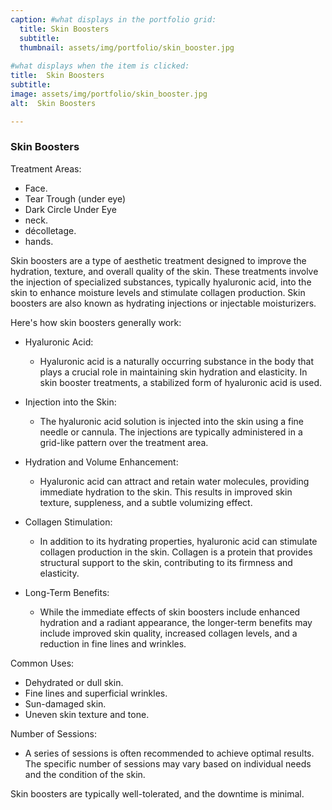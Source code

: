 ```yaml
---
caption: #what displays in the portfolio grid:
  title: Skin Boosters
  subtitle:  
  thumbnail: assets/img/portfolio/skin_booster.jpg
  
#what displays when the item is clicked:
title:  Skin Boosters
subtitle: 
image: assets/img/portfolio/skin_booster.jpg
alt:  Skin Boosters

---
```

### Skin Boosters
Treatment Areas:
- Face.
- Tear Trough (under eye)
- Dark Circle Under Eye
- neck.
- décolletage. 
- hands.

Skin boosters are a type of aesthetic treatment designed to improve the hydration, texture, and overall quality of the skin. These treatments involve the injection of specialized substances, typically hyaluronic acid, into the skin to enhance moisture levels and stimulate collagen production. Skin boosters are also known as hydrating injections or injectable moisturizers.  

Here's how skin boosters generally work:

- Hyaluronic Acid:
  - Hyaluronic acid is a naturally occurring substance in the body that plays a crucial role in maintaining skin hydration and elasticity. In skin booster treatments, a stabilized form of hyaluronic acid is used.

- Injection into the Skin:
  - The hyaluronic acid solution is injected into the skin using a fine needle or cannula. The injections are typically administered in a grid-like pattern over the treatment area.

- Hydration and Volume Enhancement:
  - Hyaluronic acid can attract and retain water molecules, providing immediate hydration to the skin. This results in improved skin texture, suppleness, and a subtle volumizing effect.

- Collagen Stimulation:
  - In addition to its hydrating properties, hyaluronic acid can stimulate collagen production in the skin. Collagen is a protein that provides structural support to the skin, contributing to its firmness and elasticity.

- Long-Term Benefits:
  - While the immediate effects of skin boosters include enhanced hydration and a radiant appearance, the longer-term benefits may include improved skin quality, increased collagen levels, and a reduction in fine lines and wrinkles.

Common Uses:
- Dehydrated or dull skin.
- Fine lines and superficial wrinkles.
- Sun-damaged skin.
- Uneven skin texture and tone.

Number of Sessions:
  -	A series of sessions is often recommended to achieve optimal results. The specific number of sessions may vary based on individual needs and the condition of the skin.

Skin boosters are typically well-tolerated, and the downtime is minimal.
